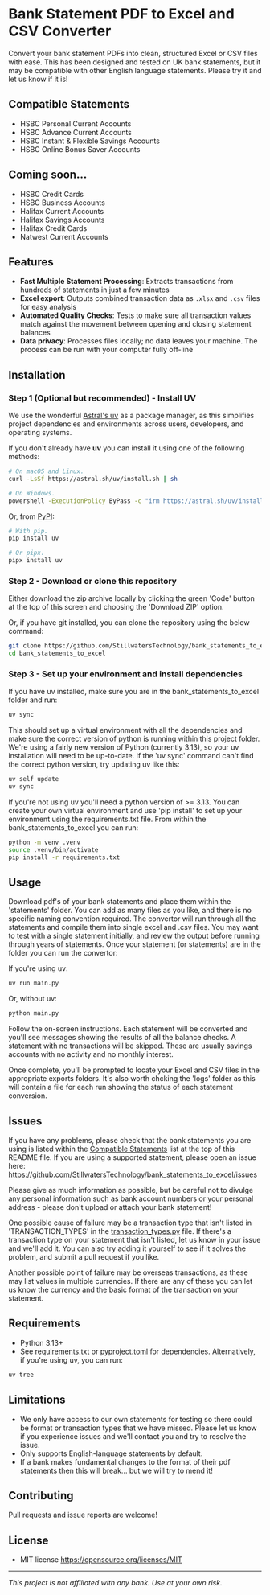 # Bank Statement PDF to Excel and CSV Converter

Convert your bank statement PDFs into clean, structured Excel or CSV files with ease.
This has been designed and tested on UK bank statements, but it may be compatible with other English language statements.  Please try it and let us know if it is!

## Compatible Statements
- HSBC Personal Current Accounts
- HSBC Advance Current Accounts
- HSBC Instant & Flexible Savings Accounts
- HSBC Online Bonus Saver Accounts

## Coming soon...
- HSBC Credit Cards
- HSBC Business Accounts
- Halifax Current Accounts
- Halifax Savings Accounts
- Halifax Credit Cards
- Natwest Current Accounts

## Features

- **Fast Multiple Statement Processing**: Extracts transactions from hundreds of statements in just a few minutes
- **Excel export**: Outputs combined transaction data as `.xlsx` and `.csv` files for easy analysis
- **Automated Quality Checks**: Tests to make sure all transaction values match against the movement between opening and closing statement balances
- **Data privacy**: Processes files locally; no data leaves your machine. The process can be run with your computer fully off-line

## Installation

### Step 1 (Optional but recommended) - Install UV
We use the wonderful [Astral's uv](https://github.com/astral-sh/uv) as a package manager, as this simplifies project dependencies and environments across users, developers, and operating systems.

If you don't already have **uv** you can install it using one of the following methods:

```bash
# On macOS and Linux.
curl -LsSf https://astral.sh/uv/install.sh | sh
```

```bash
# On Windows.
powershell -ExecutionPolicy ByPass -c "irm https://astral.sh/uv/install.ps1 | iex"
```

Or, from [PyPI](https://pypi.org/project/uv/):

```bash
# With pip.
pip install uv
```

```bash
# Or pipx.
pipx install uv
```

### Step 2 - Download or clone this repository

Either download the zip archive locally by clicking the green 'Code' button at the top of this screen and choosing the 'Download ZIP' option.

Or, if you have git installed, you can clone the repository using the below command:
    
```bash
git clone https://github.com/StillwatersTechnology/bank_statements_to_excel.git
cd bank_statements_to_excel
```

### Step 3 - Set up your environment and install dependencies

If you have uv installed, make sure you are in the bank_statements_to_excel folder and run:

```bash
uv sync
```

This should set up a virtual environment with all the dependencies and make sure the correct version of python is running within this project folder.  We're using a fairly new version of Python (currently 3.13), so your uv installation will need to be up-to-date.  If the 'uv sync' command can't find the correct python version, try updating uv like this:

```bash
uv self update
uv sync
```

If you're not using uv you'll need a python version of >= 3.13.  You can create your own virtual environment and use 'pip install' to set up your environment using the requirements.txt file.
From within the bank_statements_to_excel you can run:

```bash
python -m venv .venv
source .venv/bin/activate
pip install -r requirements.txt
```

## Usage

Download pdf's of your bank statements and place them within the 'statements' folder.  You can add as many files as you like, and there is no specific naming convention required.  The convertor will run through all the statements and compile them into single excel and .csv files.  You may want to test with a single statement initially, and review the output before running through years of statements.
Once your statement (or statements) are in the folder you can run the convertor:

If you're using uv:
```bash
uv run main.py
```

Or, without uv:
```bash
python main.py
```

Follow the on-screen instructions.  Each statement will be converted and you'll see messages showing the results of all the balance checks.
A statement with no transactions will be skipped.  These are usually savings accounts with no activity and no monthly interest.

Once complete, you'll be prompted to locate your Excel and CSV files in the appropriate exports folders.  It's also worth chcking the 'logs' folder as this will contain a file for each run showing the status of each statement conversion.

## Issues

If you have any problems, please check that the bank statements you are using is listed within the [Compatible Statements](#compatible-statements) list at the top of this README file.  If you are using a supported statement, please open an issue here: https://github.com/StillwatersTechnology/bank_statements_to_excel/issues

Please give as much information as possible, but be careful not to divulge any personal information such as bank account numbers or your personal address - please don't upload or attach your bank statement! 

One possible cause of failure may be a transaction type that isn't listed in 'TRANSACTION_TYPES' in the [transaction_types.py](modules/transaction_types.py) file.  If there's a transaction type on your statement that isn't listed, let us know in your issue and we'll add it.  You can also try adding it yourself to see if it solves the problem, and submit a pull request if you like.

Another possible point of failure may be overseas transactions, as these may list values in multiple currencies.  If there are any of these you can let us know the currency and the basic format of the transaction on your statement.

## Requirements

- Python 3.13+
- See [requirements.txt](requirements.txt) or [pyproject.toml](pyproject.toml) for dependencies. Alternatively, if you're using uv, you can run:

```bash
uv tree
```

## Limitations

- We only have access to our own statements for testing so there could be format or transaction types that we have missed.  Please let us know if you experience issues and we'll contact you and try to resolve the issue.
- Only supports English-language statements by default.
- If a bank makes fundamental changes to the format of their pdf statements then this will break...  but we will try to mend it!

## Contributing

Pull requests and issue reports are welcome!

## License

- MIT license <https://opensource.org/licenses/MIT>

---

*This project is not affiliated with any bank. Use at your own risk.*
